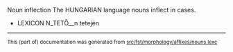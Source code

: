 Noun inflection
The HUNGARIAN language nouns inflect in cases.

* LEXICON N_TETŐ__n  tetején

* * *

<small>This (part of) documentation was generated from [src/fst/morphology/affixes/nouns.lexc](https://github.com/giellalt/lang-hun/blob/main/src/fst/morphology/affixes/nouns.lexc)</small>
